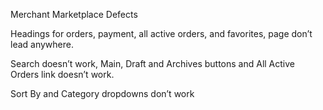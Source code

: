 Merchant Marketplace Defects


Headings for orders, payment, all active orders, and favorites, page don’t lead anywhere.

Search doesn’t work, Main, Draft and Archives buttons and All Active Orders link doesn’t work.

Sort By and Category dropdowns don’t work